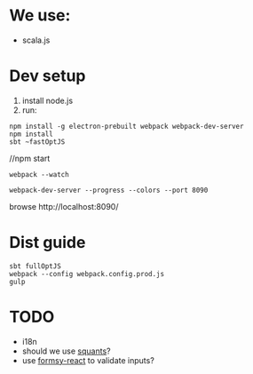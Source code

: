 # We use:
+ scala.js

# Dev setup
1. install node.js
2. run:
```
npm install -g electron-prebuilt webpack webpack-dev-server
npm install
sbt ~fastOptJS
```

//npm start

```
webpack --watch
```

```
webpack-dev-server --progress --colors --port 8090
```

browse http://localhost:8090/

# Dist guide
```
sbt fullOptJS
webpack --config webpack.config.prod.js
gulp
```

# TODO
+ i18n
+ should we use [squants](http://www.squants.com/)?
+ use [formsy-react](https://github.com/christianalfoni/formsy-react) to validate inputs?
